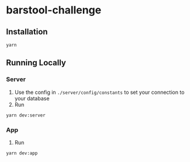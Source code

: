 # barstool-challenge

## Installation

```
yarn
```

## Running Locally

### Server

1. Use the config in `./server/config/constants` to set your connection to your database
2. Run

```
yarn dev:server
```

### App

1. Run

```
yarn dev:app
```
